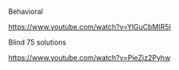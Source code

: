Behavioral

https://www.youtube.com/watch?v=YlGuCbMIR5I

Blind 75 solutions

https://www.youtube.com/watch?v=PieZjz2Pyhw